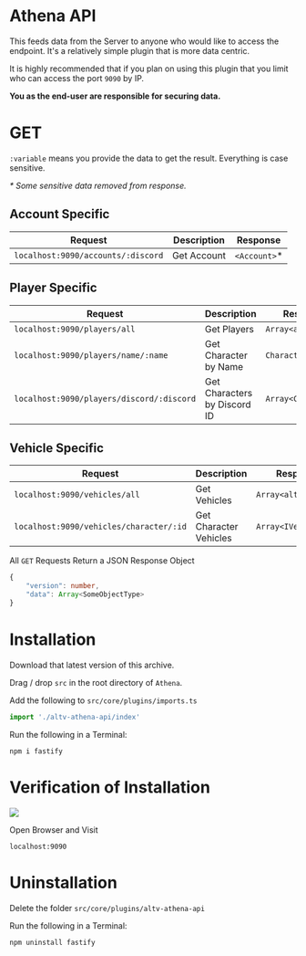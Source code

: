 # Athena API

This feeds data from the Server to anyone who would like to access the endpoint. It's a relatively simple plugin that is more data centric.

It is highly recommended that if you plan on using this plugin that you limit who can access the port `9090` by IP.

**You as the end-user are responsible for securing data.**

# GET

`:variable` means you provide the data to get the result. Everything is case sensitive.

_\* Some sensitive data removed from response._ 

## Account Specific

| Request                            | Description | Response     |
| ---------------------------------- | ----------- | ------------ |
| `localhost:9090/accounts/:discord` | Get Account | `<Account>`* |

## Player Specific

| Request                                   | Description                  | Response            |
| ----------------------------------------- | ---------------------------- | ------------------- |
| `localhost:9090/players/all`              | Get Players                  | `Array<alt.Player>` |
| `localhost:9090/players/name/:name`       | Get Character by Name        | `Character`         |
| `localhost:9090/players/discord/:discord` | Get Characters by Discord ID | `Array<Character>`  |

## Vehicle Specific

| Request                                 | Description            | Response             |
| --------------------------------------- | ---------------------- | -------------------- |
| `localhost:9090/vehicles/all`           | Get Vehicles           | `Array<alt.Vehicle>` |
| `localhost:9090/vehicles/character/:id` | Get Character Vehicles | `Array<IVehicle>`    |

All `GET` Requests Return a JSON Response Object

```ts
{
    "version": number,
    "data": Array<SomeObjectType>
}
```

# Installation

Download that latest version of this archive.

Drag / drop `src` in the root directory of `Athena`.

Add the following to `src/core/plugins/imports.ts`

```ts
import './altv-athena-api/index'
```

Run the following in a Terminal:

```
npm i fastify
```

# Verification of Installation

![](https://i.imgur.com/Tqa77vQ.png)

Open Browser and Visit

```
localhost:9090
```

# Uninstallation

Delete the folder `src/core/plugins/altv-athena-api`

Run the following in a Terminal:

```
npm uninstall fastify
```
